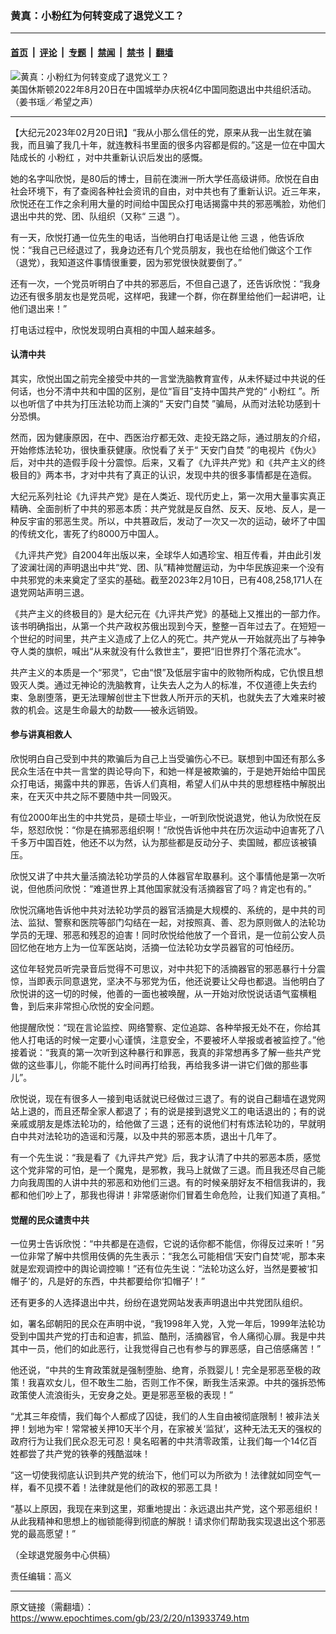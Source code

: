 ### 黄真：小粉红为何转变成了退党义工？

---

#### [首页](../../../..?n13933749) &nbsp;|&nbsp; [评论](../../../../../epoch-comment?n13933749) &nbsp;|&nbsp; [专题](../../../../../epoch-special?n13933749) &nbsp;|&nbsp; [禁闻](../../../../../epoch-news?n13933749) &nbsp;|&nbsp; [禁书](../../../../../books?n13933749) &nbsp;|&nbsp; [翻墙](https://github.com/gfw-breaker/nogfw/blob/master/README.md?n13933749)


<div><img alt="黄真：小粉红为何转变成了退党义工？" class="attachment-djy_600_400 size-djy_600_400 wp-post-image" src="https://i.epochtimes.com/assets/uploads/2023/02/id13933860-b15c0989aaed215835fac0e82f3ff8b9.jpg"/>
<div class="caption">
 美国休斯顿2022年8月20日在中国城举办庆祝4亿中国同胞退出中共组织活动。（姜书瑶／希望之声）
</div></div><hr/><div class="post_content" id="artbody" itemprop="articleBody">
 <!-- article content begin -->
 <p>
  【大纪元2023年02月20日讯】“我从小那么信任的党，原来从我一出生就在骗我，而且骗了我几十年，就连教科书里面的很多内容都是假的。”这是一位在中国大陆成长的
  <ok href="https://www.epochtimes.com/gb/tag/%E5%B0%8F%E7%B2%89%E7%BA%A2.html">
   小粉红
  </ok>
  ，对中共重新认识后发出的感慨。
 </p>
 <p>
  她的名字叫欣悦，是80后的博士，目前在澳洲一所大学任高级讲师。欣悦在自由社会环境下，有了查阅各种社会资讯的自由，对中共也有了重新认识。近三年来，欣悦还在工作之余利用大量的时间给中国民众打电话揭露中共的邪恶嘴脸，劝他们退出中共的党、团、队组织（又称“
  <ok href="https://www.epochtimes.com/gb/tag/%E4%B8%89%E9%80%80.html">
   三退
  </ok>
  ”）。
 </p>
 <p>
  有一天，欣悦打通一位先生的电话，当他明白打电话是让他
  <ok href="https://www.epochtimes.com/gb/tag/%E4%B8%89%E9%80%80.html">
   三退
  </ok>
  ，他告诉欣悦：“我自己已经退过了，我身边还有几个党员朋友，我也在给他们做这个工作（退党），我知道这件事情很重要，因为邪党很快就要倒了。”
 </p>
 <p>
  还有一次，一个党员听明白了中共的邪恶后，不但自己退了，还告诉欣悦：“我身边还有很多朋友也是党员呢，这样吧，我建一个群，你在群里给他们一起讲吧，让他们退出来！”
 </p>
 <p>
  打电话过程中，欣悦发现明白真相的中国人越来越多。
 </p>
 <h4>
  认清中共
 </h4>
 <p>
  其实，欣悦出国之前完全接受中共的一言堂洗脑教育宣传，从未怀疑过中共说的任何话，也分不清中共和中国的区别，是位“盲目”支持中国共产党的“
  <ok href="https://www.epochtimes.com/gb/tag/%E5%B0%8F%E7%B2%89%E7%BA%A2.html">
   小粉红
  </ok>
  ”。所以也听信了中共为打压法轮功而上演的“
  <ok href="https://www.epochtimes.com/gb/tag/%E5%A4%A9%E5%AE%89%E9%97%A8%E8%87%AA%E7%84%9A.html">
   天安门自焚
  </ok>
  ”骗局，从而对法轮功感到十分恐惧。
 </p>
 <p>
  然而，因为健康原因，在中、西医治疗都无效、走投无路之际，通过朋友的介绍，开始修炼法轮功，很快重获健康。欣悦看了关于“
  <ok href="https://www.epochtimes.com/gb/tag/%E5%A4%A9%E5%AE%89%E9%97%A8%E8%87%AA%E7%84%9A.html">
   天安门自焚
  </ok>
  ”的电视片《伪火》后，对中共的造假手段十分震惊。后来，又看了《九评共产党》和《共产主义的终极目的》两本书，才对中共有了真正的认识，发现中共的很多事情都是在造假。
 </p>
 <p>
  大纪元系列社论《九评共产党》是在人类近、现代历史上，第一次用大量事实真正精确、全面剖析了中共的邪恶本质：共产党就是反自然、反天、反地、反人，是一种反宇宙的邪恶生灵。所以，中共篡政后，发动了一次又一次的运动，破坏了中国的传统文化，害死了约8000万中国人。
 </p>
 <p>
  《九评共产党》自2004年出版以来，全球华人如遇珍宝、相互传看，并由此引发了波澜壮阔的声明退出中共“党、团、队”精神觉醒运动，为中华民族迎来一个没有中共邪党的未来奠定了坚实的基础。截至2023年2月10日，已有408,258,171人在退党网站声明三退。
 </p>
 <p>
  《共产主义的终极目的》是大纪元在《九评共产党》的基础上又推出的一部力作。该书明确指出，从第一个共产政权苏俄出现到今天，整整一百年过去了。在短短一个世纪的时间里，共产主义造成了上亿人的死亡。共产党从一开始就亮出了与神争夺人类的旗帜，喊出“从来就没有什么救世主”，要把“旧世界打个落花流水”。
 </p>
 <p>
  共产主义的本质是一个“邪灵”，它由“恨”及低层宇宙中的败物所构成，它仇恨且想毁灭人类。通过无神论的洗脑教育，让失去人之为人的标准，不仅道德上失去约束、急剧堕落，更无法理解创世主下世救人所开示的天机，也就失去了大难来时被救的机会。这是生命最大的劫数——被永远销毁。
 </p>
 <h4>
  参与讲真相救人
 </h4>
 <p>
  欣悦明白自己受到中共的欺骗后为自己上当受骗伤心不已。联想到中国还有那么多民众生活在中共一言堂的舆论导向下，和她一样是被欺骗的，于是她开始给中国民众打电话，揭露中共的罪恶，告诉人们真相，希望人们从中共的思想桎梏中解脱出来，在天灭中共之际不要随中共一同毁灭。
 </p>
 <p>
  有位2000年出生的中共党员，是硕士毕业，一听到欣悦说退党，他认为欣悦在反华，怒怼欣悦：“你是在搞邪恶组织啊！”欣悦告诉他中共在历次运动中迫害死了八千多万中国百姓，他还不以为然，认为那些都是反动分子、卖国贼，都应该被镇压。
 </p>
 <p>
  欣悦又讲了中共大量活摘法轮功学员的人体器官牟取暴利。这个事情他是第一次听说，但他质问欣悦：“难道世界上其他国家就没有活摘器官了吗？肯定也有的。”
 </p>
 <p>
  欣悦沉痛地告诉他中共对法轮功学员的器官活摘是大规模的、系统的，是中共的司法、监狱、警察和医院等部门勾结在一起，对按照真、善、忍为原则做人的法轮功学员的无理、邪恶和残忍的迫害！同时欣悦给他放了一个音讯，是一位前公安人员回忆他在地方上为一位军医站岗，活摘一位法轮功女学员器官的可怕经历。
 </p>
 <p>
  这位年轻党员听完录音后觉得不可思议，对中共犯下的活摘器官的邪恶暴行十分震惊，当即表示同意退党，坚决不与邪党为伍，他还说要让父母也都退。当他明白了欣悦讲的这一切的时候，他善的一面也被唤醒，从一开始对欣悦说话语气蛮横粗鲁，到后来非常担心欣悦的安全问题。
 </p>
 <p>
  他提醒欣悦：“现在言论监控、网络警察、定位追踪、各种举报无处不在，你给其他人打电话的时候一定要小心谨慎，注意安全，不要被坏人举报或者被监控了。”他接着说：“我真的第一次听到这种暴行和罪恶，我真的非常想再多了解一些共产党做的这些事儿，你能不能什么时间再打给我，再给我多讲一讲它们做的那些事儿”。
 </p>
 <p>
  欣悦说，现在有很多人一接到电话就说已经做过三退了。有的说自己翻墙在退党网站上退的，而且还帮全家人都退了；有的说是接到退党义工的电话退出的；有的说亲戚或朋友是炼法轮功的，给他做了三退；还有的说他们村有炼法轮功的，早就明白中共对法轮功的造谣和污蔑，以及中共的邪恶本质，退出十几年了。
 </p>
 <p>
  有一个先生说：“我是看了《九评共产党》后，我才认清了中共的邪恶本质，感觉这个党非常的可怕，是一个魔鬼，是邪教，我马上就做了三退。而且我还尽自己能力向我周围的人讲中共的邪恶和劝他们三退。有的时候亲朋好友不相信我讲的，我都和他们吵上了，那我也得讲！非常感谢你们冒着生命危险，让我们知道了真相。”
 </p>
 <h4>
  觉醒的民众谴责中共
 </h4>
 <p>
  一位男士告诉欣悦：“中共都是在造假，它说的话你都不能信，你得反过来听！”另一位非常了解中共惯用伎俩的先生表示：“我怎么可能相信‘天安门自焚’呢，那本来就是宏观调控中的舆论调控嘛！”还有位先生说：“法轮功这么好，当然是要被‘扣帽子’的，凡是好的东西，中共都要给你‘扣帽子’！”
 </p>
 <p>
  还有更多的人选择退出中共，纷纷在退党网站发表声明退出中共党团队组织。
 </p>
 <p>
  如，署名邱朝阳的民众在声明中说，“我1998年入党，入党一年后，1999年法轮功受到中国共产党的打击和迫害，抓监、酷刑，活摘器官，令人痛彻心扉。我是中共其中一员，他们的如此恶行，让我觉得自己也有参与的罪恶感，自己倍感痛苦！”
 </p>
 <p>
  他还说，“中共的生育政策就是强制堕胎、绝育，杀戮婴儿！完全是邪恶至极的政策！我喜欢女儿，但不敢生二胎，否则工作不保，断我生活来源。中共的强拆恐怖政策使人流浪街头，无安身之处。更是邪恶至极的表现！”
 </p>
 <p>
  “尤其三年疫情，我们每个人都成了囚徒，我们的人生自由被彻底限制！被非法关押！划地为牢！常常被关押10天半个月，在家被关‘监狱’，这种无法无天的强权的政府行为让我们民众忍无可忍！臭名昭著的中共清零政策，让我们每一个14亿百姓都尝了共产党的铁拳的残酷滋味！
 </p>
 <p>
  “这一切使我彻底认识到共产党的统治下，他们可以为所欲为！法律就如同空气一样，看不见摸不着！法律就是他们的政权的邪恶工具！
 </p>
 <p>
  “基以上原因，我现在来到这里，郑重地提出：永远退出共产党，这个邪恶组织！从此我精神和思想上的枷锁能得到彻底的解脱！请求你们帮助我实现退出这个邪恶党的最高愿望！”
 </p>
 <p>
  （全球退党服务中心供稿）
 </p>
 <p>
  责任编辑：高义
 </p>
 <!-- article content end -->
 <div id="below_article_ad">
 </div>
</div>


---

原文链接（需翻墙）：https://www.epochtimes.com/gb/23/2/20/n13933749.htm